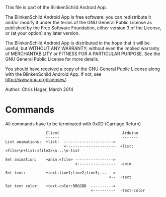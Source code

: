 This file is part of the BlinkenSchild Android App.

The BlinkenSchild Android App is free software: you can redistribute
it and/or modify it under the terms of the GNU General Public License
as published by the Free Software Foundation, either version 3 of the
License, or (at your option) any later version.

The BlinkenSchild Android App is distributed in the hope that it will
be useful, but WITHOUT ANY WARRANTY; without even the implied warranty
of MERCHANTABILITY or FITNESS FOR A PARTICULAR PURPOSE.  See the
GNU General Public License for more details.

You should have received a copy of the GNU General Public License
along with the BlinkenSchild Android App. If not, see
<http://www.gnu.org/licenses/>.

Author: Chris Hager, March 2014


Commands
========

All commands have to be terminated with 0x0D (Carriage Return)

                      Client                            Arduino
                      ------                            -------
    List animations:  +list:  ---------------------->
                              <----------------------  +list:<file>\n+list:<file2>\n...\n-list

    Set animation:    +anim:<file> ----------------->
                                   <-----------------  -anim

    Set text:         +text:line1;line2;line3;... -->
                                                  <--  -text

    Set text color:   +text-color:RRGGBB  ---------->
                                          <----------  -text-color